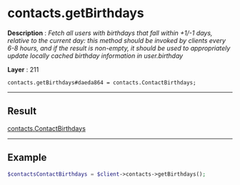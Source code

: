 # contacts.getBirthdays

**Description** : *Fetch all users with birthdays that fall within +1/-1 days, relative to the current day: this method should be invoked by clients every 6-8 hours, and if the result is non-empty, it should be used to appropriately update locally cached birthday information in user.birthday*

**Layer** : 211

```tl
contacts.getBirthdays#daeda864 = contacts.ContactBirthdays;
```

---

## Result

[contacts.ContactBirthdays](type/contacts.ContactBirthdays)

---

## Example

```php
$contactsContactBirthdays = $client->contacts->getBirthdays();
```